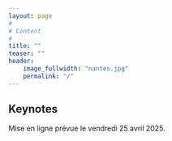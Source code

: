 ```yaml
---
layout: page
#
# Content
#
title: ""
teaser: ""
header:
    image_fullwidth: "nantes.jpg"
    permalink: "/"
---
```



## **Keynotes**

Mise en ligne prévue le vendredi 25 avril 2025.

<!-- ### Samuel Thibault[](#samuel-thibault) -->

<!-- **Mercredi 3 juillet** -->

<!-- {: style="font-size: 130%;"} -->
<!-- *Programmation par tâches: une vision du futur pour le calcul parallèle* -->

<!-- Le calcul parallèle a pendant longtemps été exprimé essentiellement par des processus ou des threads, ordonnancés par le système ou par une bibliothèque utilisateur. Durant la quinzaine d'années passée, le paradigme de programmation par tâche a cependant pris de l'ampleur, visible par exemple dans son émergence au sein du standard OpenMP. Dans cet exposé, on montrera comment la notion de tâche fournit des informations que les précédents paradigmes n'incluaient pas, et notamment sur le futur. Celles-ci se révèlent précieuses pour optimiser l'exécution du calcul sur les plateformes modernes imbriquant processeurs multicœurs, accélérateurs de calcul, et système distribué. -->


<!-- ### Philippe Swartvagher[](#philippe-swartvagher) -->

<!-- **Mercredi 3 juillet** -->

<!-- {: style="font-size: 130%;"} -->
<!-- *Making reproducible and publishable experiments* -->

<!-- For a long time, scientific publications focused only on experimental results, ignoring how, concretely, the results were obtained, making difficult for readers, but also for the author, to reproduce the experiments. Things are slowly changing: publication of so-called "artifacts" are encouraged by journals and conferences. However, releasing scripts and programs used for experiments can be challenging: how to organize the material? how to clearly document the instructions? how to ensure reproducibility of the experiments? how to ensure long-term availability? Several answers are possible to all these questions. In this talk, I will try to summarize how and why my methodology to build reproducible artifacts evolved over several years in the research area. -->

<!-- ### Sara Bouchenak[](#sara-bouchenak) -->

<!-- **Jeudi 4 juillet** -->

<!-- {: style="font-size: 130%;"} -->
<!-- *The Many Faces of Federated Learning: Bias, Robustness, and Privacy* -->

<!-- Federated learning (FL) is a distributed machine learning paradigm that enables data owners to collaborate on training models while preserving data privacy. As FL effectively leverages decentralized and sensitive data sources, it is increasingly used in many application domains including remote healthcare, smart buildings, and mobile applications. However, FL raises several ethical concerns as it may introduce bias with regard to sensitive attributes (e.g., race, gender, etc.), it is not robust against malicious participants that attempt to poison the data and model, and it remains vulnerable to privacy attacks (e.g., membership inference attacks, etc.). In this talk, we will first discuss the open scientific issues in FL bias, robustness and privacy, before presenting novel FL protocols for handling them. -->

<!-- {: style="font-size: 80%; padding-left:2em;"} -->
<!-- Sara Bouchenak is Professor at INSA Lyon and member of DRIM research group at LIRIS laboratory since 2014. She is head of Fédération Informatique de Lyon since 2021, grouping a total of 850 members.  -->
<!-- Sara Bouchenak’s research topics include distributed computing systems, distributed and federated learning, with a special interest to their fairness, robustness and privacy.  -->
<!-- Prior to that, she was Associate Professor at the University of Grenoble between 2004 and 2014, a visiting professor at Universidad Politécnica de Madrid in 2009-2010, and post-doctoral associate researcher at EPFL, Switzerland, in 2003.  -->
<!-- Sara Bouchenak is co-author of several A/A\* rank publications, she is involved as scientific expert for the evaluation of EU and ANR projects, and she has been the coordinator of and participated to several European, national and regional projects. -->

<!-- ### Alberto Bosio[](#alberto-bosio) -->

<!-- **Vendredi 5 juillet** -->

<!-- {: style="font-size: 130%;"} -->
<!-- *Reliable and Efficient hardware for Trustworthy Deep Neural Networks* -->

<!-- Deep Neural Networks (DNNs) are amongst the most intensively and widely used predictive models in machine learning. Nonetheless, increased computation speed and memory resources, along with significant energy consumption, are required to achieve the full potentials of DNNs. To be able to run DNNs algorithms out of the cloud and onto distributed Internet-of-Things (IoT) devices, customized HardWare platforms for Artificial Intelligence (HW-AI) are required. However, similar to traditional computing hardware, HW-AI is subject to hardware faults, occurring due to process, aging and environmental reliability threats. Although HW-AI comes with some inherent fault resilience, faults can lead to prediction failures seriously affecting the application execution. Typical reliability approaches, such as on-line testing and hardware redundancy, or even retraining, are less appropriate for HW-AI due to prohibited overhead; DNNs are large architectures with important memory requirements, coming along with an immense training set. This talk will address these limitations by exploiting the particularities of HW-AI architectures to develop low-cost and efficient reliability strategies.  -->

<!-- {: style="font-size: 80%; padding-left:2em;"} -->
<!-- Alberto Bosio received his MSc (2003) and PhD (2006) in Computer Engineering in the area of digital systems dependability at the Politecnico di Torino (Italy). He is now a Full Professor at Ecole Centrale de Lyon, Institute of Nanotechnology (France). His research activities are related to the design and test of advanced digital circuits and systems. He served as committee and organizing member in several international conferences including DATE (Track Chair) and ETS (Program Chair) as well as guest and associate editors for many international journals. He is a member of the IEEE and the Vice-Chair of the Europeen Test Technical Technology Council. -->
